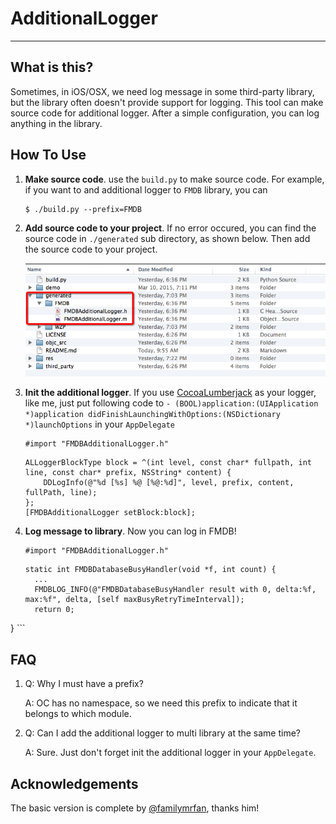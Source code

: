 # AdditionalLogger
---

## What is this?

Sometimes, in iOS/OSX, we need log message in some third-party library, but the library often doesn't provide support for logging. This tool can make source code for additional logger. After a simple configuration, you can log anything in the library.


## How To Use

1. **Make source code**. use the `build.py` to make source code. For example, if you want to and additional logger to `FMDB` library, you can 
	
	```
	$ ./build.py --prefix=FMDB
	```
	
1. **Add source code to your project**. If no error occured, you can find the source code in `./generated` sub directory, as shown below. Then add the source code to your project.

	![](https://raw.githubusercontent.com/imoldman/AdditionalLogger/master/res/FMDBAdditionalLogger.png)
1. **Init the additional logger**. If you use [CocoaLumberjack](https://github.com/CocoaLumberjack/CocoaLumberjack) as your logger, like me, just put following code to `- (BOOL)application:(UIApplication *)application didFinishLaunchingWithOptions:(NSDictionary *)launchOptions` in your `AppDelegate`

	```
	#import "FMDBAdditionalLogger.h"
	```
	
    ```
	ALLoggerBlockType block = ^(int level, const char* fullpath, int line, const char* prefix, NSString* content) {	
        DDLogInfo(@"%d [%s] %@ [%@:%d]", level, prefix, content, fullPath, line);
    };
    [FMDBAdditionalLogger setBlock:block];
    ```
1. **Log message to library**. Now you can log in FMDB!
 
	```
	#import "FMDBAdditionalLogger.h"
	```
 
    ```
    static int FMDBDatabaseBusyHandler(void *f, int count) {
	  ...    
      FMDBLOG_INFO(@"FMDBDatabaseBusyHandler result with 0, delta:%f, max:%f", delta, [self maxBusyRetryTimeInterval]);
	  return 0;
}
	```
	
## FAQ

1. Q: Why I must have a prefix?
	
   A: OC has no namespace, so we need this prefix to indicate that it belongs to which module.


1. Q: Can I add the additional logger to multi library at the same time?

   A: Sure. Just don't forget init the additional logger in your `AppDelegate`.
   
## Acknowledgements

The basic version is complete by [@familymrfan](https://github.com/familymrfan), thanks him!

